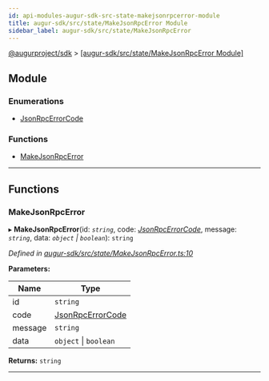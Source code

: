 ```yaml
---
id: api-modules-augur-sdk-src-state-makejsonrpcerror-module
title: augur-sdk/src/state/MakeJsonRpcError Module
sidebar_label: augur-sdk/src/state/MakeJsonRpcError
---
```


[@augurproject/sdk](api-readme.md) > [[augur-sdk/src/state/MakeJsonRpcError Module]](api-modules-augur-sdk-src-state-makejsonrpcerror-module.md)

## Module

### Enumerations

* [JsonRpcErrorCode](api-enums-augur-sdk-src-state-makejsonrpcerror-jsonrpcerrorcode.md)

### Functions

* [MakeJsonRpcError](api-modules-augur-sdk-src-state-makejsonrpcerror-module.md#makejsonrpcerror)

---

## Functions

<a id="makejsonrpcerror"></a>

###  MakeJsonRpcError

▸ **MakeJsonRpcError**(id: *`string`*, code: *[JsonRpcErrorCode](api-enums-augur-sdk-src-state-makejsonrpcerror-jsonrpcerrorcode.md)*, message: *`string`*, data: *`object` \| `boolean`*): `string`

*Defined in [augur-sdk/src/state/MakeJsonRpcError.ts:10](https://github.com/AugurProject/augur/blob/304ca83772/packages/augur-sdk/src/state/MakeJsonRpcError.ts#L10)*

**Parameters:**

| Name | Type |
| ------ | ------ |
| id | `string` |
| code | [JsonRpcErrorCode](api-enums-augur-sdk-src-state-makejsonrpcerror-jsonrpcerrorcode.md) |
| message | `string` |
| data | `object` \| `boolean` |

**Returns:** `string`

___


